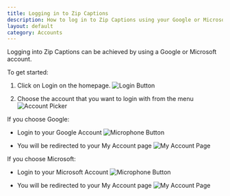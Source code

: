 ```yaml
---
title: Logging in to Zip Captions
description: How to log in to Zip Captions using your Google or Microsoft Accounts
layout: default
category: Accounts
---
```


Logging into Zip Captions can be achieved by using a Google or Microsoft account.

To get started:

1. Click on Login on the homepage. 
![Login Button](/assets/login.png)

2. Choose the account that you want to login with from the menu
![Account Picker](/assets/account_pick.png)

If you choose Google:

- Login to your Google Account
![Microphone Button](/assets/google_login.png)

- You will be redirected to your My Account page
![My Account Page](/assets/myaccount_google.png)

If you choose Microsoft:

-  Login to your Microsoft Account
![Microphone Button](/assets/microsoft.png)

- You will be redirected to your My Account page
![My Account Page](/assets/myaccount_microsoft.png)